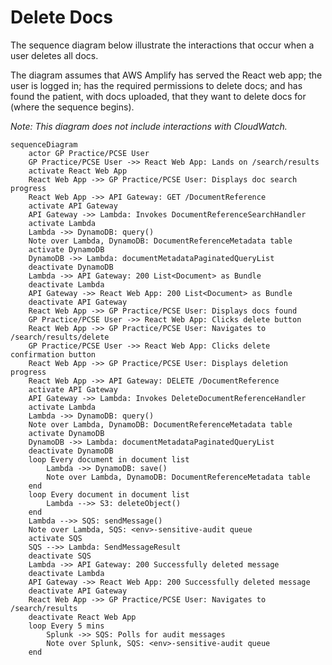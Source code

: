# Delete Docs

The sequence diagram below illustrate the interactions that occur when a user deletes all docs.

The diagram assumes that AWS Amplify has served the React web app; the user is logged in; has the required
permissions to delete docs; and has found the patient, with docs uploaded, that they want to delete docs for (where the
sequence begins).

_Note: This diagram does not include interactions with CloudWatch._

```mermaid
sequenceDiagram
    actor GP Practice/PCSE User
    GP Practice/PCSE User ->> React Web App: Lands on /search/results
    activate React Web App
    React Web App ->> GP Practice/PCSE User: Displays doc search progress
    React Web App ->> API Gateway: GET /DocumentReference
    activate API Gateway
    API Gateway ->> Lambda: Invokes DocumentReferenceSearchHandler
    activate Lambda
    Lambda ->> DynamoDB: query()
    Note over Lambda, DynamoDB: DocumentReferenceMetadata table
    activate DynamoDB
    DynamoDB ->> Lambda: documentMetadataPaginatedQueryList
    deactivate DynamoDB
    Lambda ->> API Gateway: 200 List<Document> as Bundle
    deactivate Lambda
    API Gateway ->> React Web App: 200 List<Document> as Bundle
    deactivate API Gateway
    React Web App ->> GP Practice/PCSE User: Displays docs found
    GP Practice/PCSE User ->> React Web App: Clicks delete button
    React Web App ->> GP Practice/PCSE User: Navigates to /search/results/delete
    GP Practice/PCSE User ->> React Web App: Clicks delete confirmation button
    React Web App ->> GP Practice/PCSE User: Displays deletion progress
    React Web App ->> API Gateway: DELETE /DocumentReference
    activate API Gateway
    API Gateway ->> Lambda: Invokes DeleteDocumentReferenceHandler
    activate Lambda
    Lambda ->> DynamoDB: query()
    Note over Lambda, DynamoDB: DocumentReferenceMetadata table
    activate DynamoDB
    DynamoDB ->> Lambda: documentMetadataPaginatedQueryList
    deactivate DynamoDB
    loop Every document in document list
        Lambda ->> DynamoDB: save()
        Note over Lambda, DynamoDB: DocumentReferenceMetadata table
    end
    loop Every document in document list
        Lambda -->> S3: deleteObject()
    end
    Lambda -->> SQS: sendMessage()
    Note over Lambda, SQS: <env>-sensitive-audit queue
    activate SQS
    SQS -->> Lambda: SendMessageResult
    deactivate SQS
    Lambda ->> API Gateway: 200 Successfully deleted message
    deactivate Lambda
    API Gateway ->> React Web App: 200 Successfully deleted message
    deactivate API Gateway
    React Web App ->> GP Practice/PCSE User: Navigates to /search/results
    deactivate React Web App
    loop Every 5 mins
        Splunk ->> SQS: Polls for audit messages
        Note over Splunk, SQS: <env>-sensitive-audit queue
    end
```
